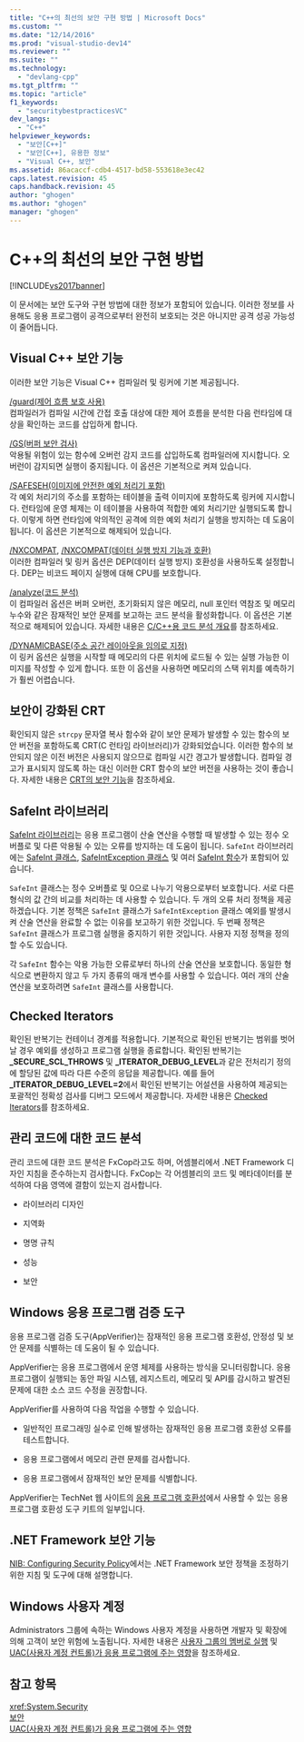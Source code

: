 ```yaml
---
title: "C++의 최선의 보안 구현 방법 | Microsoft Docs"
ms.custom: ""
ms.date: "12/14/2016"
ms.prod: "visual-studio-dev14"
ms.reviewer: ""
ms.suite: ""
ms.technology: 
  - "devlang-cpp"
ms.tgt_pltfrm: ""
ms.topic: "article"
f1_keywords: 
  - "securitybestpracticesVC"
dev_langs: 
  - "C++"
helpviewer_keywords: 
  - "보안[C++]"
  - "보안[C++], 유용한 정보"
  - "Visual C++, 보안"
ms.assetid: 86acaccf-cdb4-4517-bd58-553618e3ec42
caps.latest.revision: 45
caps.handback.revision: 45
author: "ghogen"
ms.author: "ghogen"
manager: "ghogen"
---
```

# C++의 최선의 보안 구현 방법
[!INCLUDE[vs2017banner](../assembler/inline/includes/vs2017banner.md)]

이 문서에는 보안 도구와 구현 방법에 대한 정보가 포함되어 있습니다.  이러한 정보를 사용해도 응용 프로그램이 공격으로부터 완전히 보호되는 것은 아니지만 공격 성공 가능성이 줄어듭니다.  
  
## Visual C\+\+ 보안 기능  
 이러한 보안 기능은 Visual C\+\+ 컴파일러 및 링커에 기본 제공됩니다.  
  
 [\/guard\(제어 흐름 보호 사용\)](../build/reference/guard-enable-control-flow-guard.md)  
 컴파일러가 컴파일 시간에 간접 호출 대상에 대한 제어 흐름을 분석한 다음 런타임에 대상을 확인하는 코드를 삽입하게 합니다.  
  
 [\/GS\(버퍼 보안 검사\)](../build/reference/gs-buffer-security-check.md)  
 악용될 위험이 있는 함수에 오버런 감지 코드를 삽입하도록 컴파일러에 지시합니다.  오버런이 감지되면 실행이 중지됩니다.  이 옵션은 기본적으로 켜져 있습니다.  
  
 [\/SAFESEH\(이미지에 안전한 예외 처리기 포함\)](../build/reference/safeseh-image-has-safe-exception-handlers.md)  
 각 예외 처리기의 주소를 포함하는 테이블을 출력 이미지에 포함하도록 링커에 지시합니다.  런타임에 운영 체제는 이 테이블을 사용하여 적합한 예외 처리기만 실행되도록 합니다.  이렇게 하면 런타임에 악의적인 공격에 의한 예외 처리기 실행을 방지하는 데 도움이 됩니다.  이 옵션은 기본적으로 해제되어 있습니다.  
  
 [\/NXCOMPAT](../build/reference/nxcompat.md), [\/NXCOMPAT\(데이터 실행 방지 기능과 호환\)](../build/reference/nxcompat-compatible-with-data-execution-prevention.md)  
 이러한 컴파일러 및 링커 옵션은 DEP\(데이터 실행 방지\) 호환성을 사용하도록 설정합니다.  DEP는 비코드 페이지 실행에 대해 CPU를 보호합니다.  
  
 [\/analyze\(코드 분석\)](../build/reference/analyze-code-analysis.md)  
 이 컴파일러 옵션은 버퍼 오버런, 초기화되지 않은 메모리, null 포인터 역참조 및 메모리 누수와 같은 잠재적인 보안 문제를 보고하는 코드 분석을 활성화합니다.  이 옵션은 기본적으로 해제되어 있습니다.  자세한 내용은 [C\/C\+\+용 코드 분석 개요](../Topic/Code%20Analysis%20for%20C-C++%20Overview.md)를 참조하세요.  
  
 [\/DYNAMICBASE\(주소 공간 레이아웃을 임의로 지정\)](../build/reference/dynamicbase-use-address-space-layout-randomization.md)  
 이 링커 옵션은 실행을 시작할 때 메모리의 다른 위치에 로드될 수 있는 실행 가능한 이미지를 작성할 수 있게 합니다.  또한 이 옵션을 사용하면 메모리의 스택 위치를 예측하기가 훨씬 어렵습니다.  
  
## 보안이 강화된 CRT  
 확인되지 않은 `strcpy` 문자열 복사 함수와 같이 보안 문제가 발생할 수 있는 함수의 보안 버전을 포함하도록 CRT\(C 런타임 라이브러리\)가 강화되었습니다.  이러한 함수의 보안되지 않은 이전 버전은 사용되지 않으므로 컴파일 시간 경고가 발생합니다.  컴파일 경고가 표시되지 않도록 하는 대신 이러한 CRT 함수의 보안 버전을 사용하는 것이 좋습니다.  자세한 내용은 [CRT의 보안 기능](../c-runtime-library/security-features-in-the-crt.md)을 참조하세요.  
  
## SafeInt 라이브러리  
 [SafeInt 라이브러리](../windows/safeint-library.md)는 응용 프로그램이 산술 연산을 수행할 때 발생할 수 있는 정수 오버플로 및 다른 악용될 수 있는 오류를 방지하는 데 도움이 됩니다.  `SafeInt` 라이브러리에는 [SafeInt 클래스](../windows/safeint-class.md), [SafeIntException 클래스](../windows/safeintexception-class.md) 및 여러 [SafeInt 함수](../windows/safeint-functions.md)가 포함되어 있습니다.  
  
 `SafeInt` 클래스는 정수 오버플로 및 0으로 나누기 악용으로부터 보호합니다.  서로 다른 형식의 값 간의 비교를 처리하는 데 사용할 수 있습니다.  두 개의 오류 처리 정책을 제공하겠습니다.  기본 정책은 `SafeInt` 클래스가 `SafeIntException` 클래스 예외를 발생시켜 산술 연산을 완료할 수 없는 이유를 보고하기 위한 것입니다.  두 번째 정책은 `SafeInt` 클래스가 프로그램 실행을 중지하기 위한 것입니다.  사용자 지정 정책을 정의할 수도 있습니다.  
  
 각 `SafeInt` 함수는 악용 가능한 오류로부터 하나의 산술 연산을 보호합니다.  동일한 형식으로 변환하지 않고 두 가지 종류의 매개 변수를 사용할 수 있습니다.  여러 개의 산술 연산을 보호하려면 `SafeInt` 클래스를 사용합니다.  
  
## Checked Iterators  
 확인된 반복기는 컨테이너 경계를 적용합니다.  기본적으로 확인된 반복기는 범위를 벗어날 경우 예외를 생성하고 프로그램 실행을 종료합니다.  확인된 반복기는 **\_SECURE\_SCL\_THROWS** 및 **\_ITERATOR\_DEBUG\_LEVEL**과 같은 전처리기 정의에 할당된 값에 따라 다른 수준의 응답을 제공합니다.  예를 들어 **\_ITERATOR\_DEBUG\_LEVEL\=2**에서 확인된 반복기는 어설션을 사용하여 제공되는 포괄적인 정확성 검사를 디버그 모드에서 제공합니다.  자세한 내용은 [Checked Iterators](../standard-library/checked-iterators.md)를 참조하세요.  
  
## 관리 코드에 대한 코드 분석  
 관리 코드에 대한 코드 분석은 FxCop라고도 하며, 어셈블리에서 .NET Framework 디자인 지침을 준수하는지 검사합니다.  FxCop는 각 어셈블리의 코드 및 메타데이터를 분석하여 다음 영역에 결함이 있는지 검사합니다.  
  
-   라이브러리 디자인  
  
-   지역화  
  
-   명명 규칙  
  
-   성능  
  
-   보안  
  
## Windows 응용 프로그램 검증 도구  
 응용 프로그램 검증 도구\(AppVerifier\)는 잠재적인 응용 프로그램 호환성, 안정성 및 보안 문제를 식별하는 데 도움이 될 수 있습니다.  
  
 AppVerifier는 응용 프로그램에서 운영 체제를 사용하는 방식을 모니터링합니다.  응용 프로그램이 실행되는 동안 파일 시스템, 레지스트리, 메모리 및 API를 감시하고 발견된 문제에 대한 소스 코드 수정을 권장합니다.  
  
 AppVerifier를 사용하여 다음 작업을 수행할 수 있습니다.  
  
-   일반적인 프로그래밍 실수로 인해 발생하는 잠재적인 응용 프로그램 호환성 오류를 테스트합니다.  
  
-   응용 프로그램에서 메모리 관련 문제를 검사합니다.  
  
-   응용 프로그램에서 잠재적인 보안 문제를 식별합니다.  
  
 AppVerifier는 TechNet 웹 사이트의 [응용 프로그램 호환성](http://go.microsoft.com/fwlink/?LinkId=91277)에서 사용할 수 있는 응용 프로그램 호환성 도구 키트의 일부입니다.  
  
## .NET Framework 보안 기능  
 [NIB: Configuring Security Policy](http://msdn.microsoft.com/ko-kr/0f130bcd-1bba-4346-b231-0bcca7dab1a4)에서는 .NET Framework 보안 정책을 조정하기 위한 지침 및 도구에 대해 설명합니다.  
  
## Windows 사용자 계정  
 Administrators 그룹에 속하는 Windows 사용자 계정을 사용하면 개발자 및 확장에 의해 고객이 보안 위험에 노출됩니다.  자세한 내용은 [사용자 그룹의 멤버로 실행](../top/running-as-a-member-of-the-users-group.md) 및 [UAC\(사용자 계정 컨트롤\)가 응용 프로그램에 주는 영향](../top/how-user-account-control-uac-affects-your-application.md)을 참조하세요.  
  
## 참고 항목  
 <xref:System.Security>   
 [보안](../Topic/Security%20in%20the%20.NET%20Framework.md)   
 [UAC\(사용자 계정 컨트롤\)가 응용 프로그램에 주는 영향](../top/how-user-account-control-uac-affects-your-application.md)